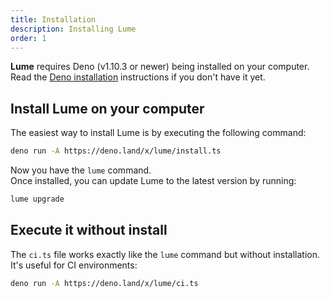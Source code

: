 ```yaml
---
title: Installation
description: Installing Lume
order: 1
---
```


**Lume** requires Deno (v1.10.3 or newer) being installed on your computer. Read
the [Deno installation](https://deno.land/#installation) instructions if you
don't have it yet.

## Install Lume on your computer

The easiest way to install Lume is by executing the following command:

```sh
deno run -A https://deno.land/x/lume/install.ts
```

Now you have the `lume` command.\
Once installed, you can update Lume to the latest version by running:

```sh
lume upgrade
```

## Execute it without install

The `ci.ts` file works exactly like the `lume` command but without installation.
It's useful for CI environments:

```sh
deno run -A https://deno.land/x/lume/ci.ts
```
